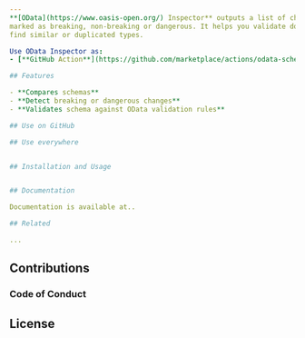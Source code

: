 ```yaml
---
**[OData](https://www.oasis-open.org/) Inspector** outputs a list of changes between two OData schemas. Every change is precisely explained and
marked as breaking, non-breaking or dangerous. It helps you validate documents and fragments against a schema and even
find similar or duplicated types.

Use OData Inspector as:
- [**GitHub Action**](https://github.com/marketplace/actions/odata-schema-inspector)

## Features

- **Compares schemas**
- **Detect breaking or dangerous changes**
- **Validates schema against OData validation rules**

## Use on GitHub

## Use everywhere


## Installation and Usage


## Documentation

Documentation is available at..

## Related

...
```


## Contributions


### Code of Conduct


## License

